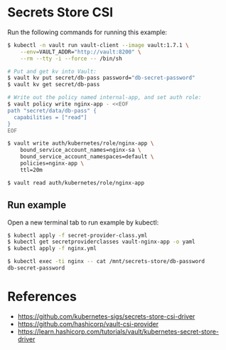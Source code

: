 # Secrets Store CSI
Run the following commands for running this example:

```sh
$ kubectl -n vault run vault-client --image vault:1.7.1 \
    --env=VAULT_ADDR="http://vault:8200" \
    --rm --tty -i --force -- /bin/sh

# Put and get kv into Vault:
$ vault kv put secret/db-pass password="db-secret-password"
$ vault kv get secret/db-pass

# Write out the policy named internal-app, and set auth role:
$ vault policy write nginx-app - <<EOF
path "secret/data/db-pass" {
  capabilities = ["read"]
}
EOF

$ vault write auth/kubernetes/role/nginx-app \
    bound_service_account_names=nginx-sa \
    bound_service_account_namespaces=default \
    policies=nginx-app \
    ttl=20m

$ vault read auth/kubernetes/role/nginx-app
```

## Run example
Open a new terminal tab to run example by kubectl:

```sh
$ kubectl apply -f secret-provider-class.yml
$ kubectl get secretproviderclasses vault-nginx-app -o yaml
$ kubectl apply -f nginx.yml 

$ kubectl exec -ti nginx -- cat /mnt/secrets-store/db-password
db-secret-password
```

# References

- https://github.com/kubernetes-sigs/secrets-store-csi-driver
- https://github.com/hashicorp/vault-csi-provider
- https://learn.hashicorp.com/tutorials/vault/kubernetes-secret-store-driver
